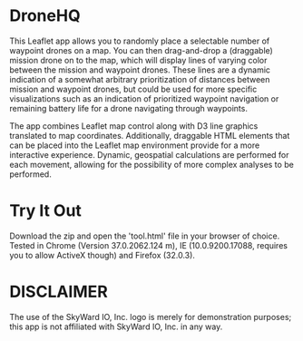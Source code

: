 DroneHQ
=======

This Leaflet app allows you to randomly place a selectable number of waypoint drones on a map. You can then drag-and-drop a (draggable) mission drone on to the map, which will display lines of varying color between the mission and waypoint drones. These lines are a dynamic indication of a somewhat arbitrary prioritization of distances between mission and waypoint drones, but could be used for more specific visualizations such as an indication of prioritized waypoint navigation or remaining battery life for a drone navigating through waypoints.

The app combines Leaflet map control along with D3 line graphics translated to map coordinates. Additionally, draggable HTML elements that can be placed into the Leaflet map environment provide for a more interactive experience. Dynamic, geospatial calculations are performed for each movement, allowing for the possibility of more complex analyses to be performed.


Try It Out
==========

Download the zip and open the 'tool.html' file in your browser of choice. Tested in Chrome (Version 37.0.2062.124 m), IE (10.0.9200.17088, requires you to allow ActiveX though) and Firefox (32.0.3).


DISCLAIMER
==========

The use of the SkyWard IO, Inc. logo is merely for demonstration purposes; this app is not affiliated with SkyWard IO, Inc. in any way.
